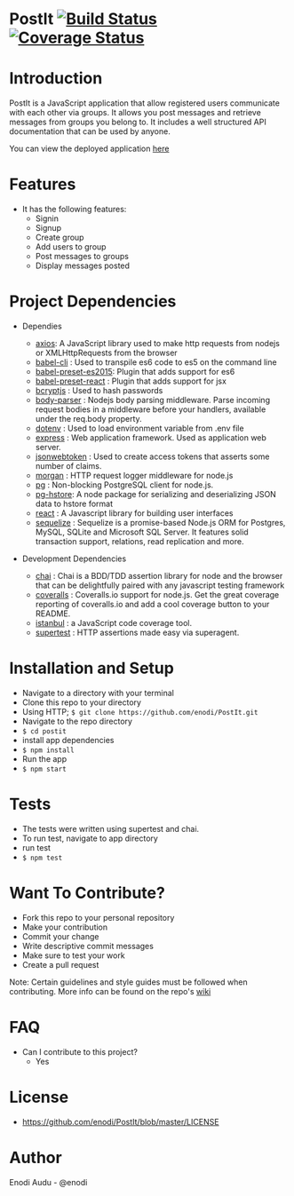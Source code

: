 # PostIt [![Build Status](https://travis-ci.org/enodi/PostIt.svg?branch=master)](https://travis-ci.org/enodi/PostIt)  [![Coverage Status](https://coveralls.io/repos/github/enodi/PostIt/badge.svg?branch=master)](https://coveralls.io/github/enodi/PostIt?branch=master)

# Introduction
PostIt is a JavaScript application that allow registered users communicate with each other via groups. It allows you post messages and retrieve messages from groups you belong to. It includes a well structured API documentation that can be used by anyone.

You can view the deployed application [here](https://postit-enodi.herokuapp.com/)

# Features
  * It has the following features:
     * Signin
     * Signup
     * Create group
     * Add users to group
     * Post messages to groups
     * Display messages posted

# Project Dependencies
* Dependies

  * [axios](https://www.npmjs.com/package/axios): A JavaScript library used to make http requests from nodejs or        XMLHttpRequests from the browser
  * [babel-cli](https://www.npmjs.com/package/babel-cli) : Used to transpile es6 code to es5 on the command line
  * [babel-preset-es2015](https://www.npmjs.com/package/babel-preset-es2015): Plugin that adds support for es6
  * [babel-preset-react](https://www.npmjs.com/package/babel-preset-react) : Plugin that adds support for jsx
  * [bcryptjs](https://www.npmjs.com/package/bcryptjs) : Used to hash passwords
  * [body-parser](https://www.npmjs.com/package/body-parser) : Nodejs body parsing middleware. Parse incoming request bodies in a middleware before your handlers, available     under the req.body property. 
  * [dotenv](https://www.npmjs.com/package/dotenv) : Used to load environment variable from .env file
  * [express](https://www.npmjs.com/package/express) : Web application framework. Used as application web server.
  * [jsonwebtoken](https://www.npmjs.com/package/jsonwebtoken) : Used to create access tokens that asserts some number of claims.
  * [morgan](https://www.npmjs.com/package/morgan) : HTTP request logger middleware for node.js
  * [pg](https://www.npmjs.com/package/pg) : Non-blocking PostgreSQL client for node.js.
  * [pg-hstore](https://www.npmjs.com/package/pg-hstore): A node package for serializing and deserializing JSON data to hstore format
  * [react](https://www.npmjs.com/package/react) : A Javascript library for building user interfaces
  * [sequelize](https://www.npmjs.com/package/sequelize) : Sequelize is a promise-based Node.js ORM for Postgres, MySQL, SQLite and Microsoft SQL Server. It features         solid transaction support, relations, read replication and more.

* Development Dependencies

  * [chai](https://www.npmjs.com/package/chai) : Chai is a BDD/TDD assertion library for node and the browser that can be delightfully paired with any javascript         testing framework
  * [coveralls](https://www.npmjs.com/package/coveralls) : Coveralls.io support for node.js. Get the great coverage reporting of coveralls.io and add a cool coverage         button to your README.
  * [istanbul](https://www.npmjs.com/package/istanbul) : a JavaScript code coverage tool.
  * [supertest](https://www.npmjs.com/package/supertest) : HTTP assertions made easy via superagent.
  

# Installation and Setup

* Navigate to a directory with your terminal
* Clone this repo to your directory
* Using HTTP; ```$ git clone https://github.com/enodi/PostIt.git```
* Navigate to the repo directory
* ```$ cd postit```
* install app dependencies
* ```$ npm install```
* Run the app
* ```$ npm start```


# Tests
* The tests were written using supertest and chai.
* To run test, navigate to app directory
* run test
* ```$ npm test```

# Want To Contribute?
* Fork this repo to your personal repository 
* Make your contribution
* Commit your change
* Write descriptive commit messages
* Make sure to test your work
* Create a pull request

Note: Certain guidelines and style guides must be followed when contributing. More info can be found on the repo's [wiki](https://github.com/enodi/PostIt/wiki)

# FAQ
* Can I contribute to this project?
  * Yes

# License
* https://github.com/enodi/PostIt/blob/master/LICENSE

# Author
Enodi Audu - @enodi
